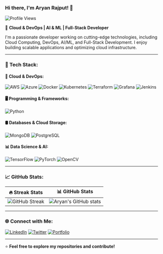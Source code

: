 ### Hi there, I'm Aryan Rajput! 👋

![Profile Views](https://komarev.com/ghpvc/?username=Aryan-Rajput&color=blue)

🚀 **Cloud & DevOps | AI & ML | Full-Stack Developer**

I'm a passionate developer working on cutting-edge technologies, including Cloud Computing, DevOps, AI/ML, and Full-Stack Development. I enjoy building scalable applications and optimizing cloud infrastructure.

---

### 🔧 Tech Stack:

#### 🚀 Cloud & DevOps:
![AWS](https://img.shields.io/badge/AWS-232F3E?style=for-the-badge&logo=amazonaws&logoColor=white)
![Azure](https://img.shields.io/badge/Microsoft%20Azure-0078D4?style=for-the-badge&logo=microsoftazure&logoColor=white)
![Docker](https://img.shields.io/badge/Docker-2496ED?style=for-the-badge&logo=docker&logoColor=white)
![Kubernetes](https://img.shields.io/badge/Kubernetes-326CE5?style=for-the-badge&logo=kubernetes&logoColor=white)
![Terraform](https://img.shields.io/badge/Terraform-623CE4?style=for-the-badge&logo=terraform&logoColor=white)
![Grafana](https://img.shields.io/badge/Grafana-F46800?style=for-the-badge&logo=grafana&logoColor=white)
![Jenkins](https://img.shields.io/badge/Jenkins-D24939?style=for-the-badge&logo=jenkins&logoColor=white)

#### 🖥️ Programming & Frameworks:
![Python](https://img.shields.io/badge/Python-3776AB?style=for-the-badge&logo=python&logoColor=white)

#### 🛢️ Databases & Cloud Storage:
![MongoDB](https://img.shields.io/badge/MongoDB-4EA94B?style=for-the-badge&logo=mongodb&logoColor=white)
![PostgreSQL](https://img.shields.io/badge/PostgreSQL-336791?style=for-the-badge&logo=postgresql&logoColor=white)

#### 📊 Data Science & AI:
![TensorFlow](https://img.shields.io/badge/TensorFlow-FF6F00?style=for-the-badge&logo=tensorflow&logoColor=white)
![PyTorch](https://img.shields.io/badge/PyTorch-EE4C2C?style=for-the-badge&logo=pytorch&logoColor=white)
![OpenCV](https://img.shields.io/badge/OpenCV-5C3EE8?style=for-the-badge&logo=opencv&logoColor=white)

---

### 📈 GitHub Stats:

| 🔥 Streak Stats | 📊 GitHub Stats |
|---|---|
| ![GitHub Streak](https://github-readme-streak-stats.herokuapp.com/?user=Aryan-Rajput&theme=radical) | ![Aryan's GitHub stats](https://github-readme-stats.vercel.app/api?username=Aryan-Rajput&show_icons=true&theme=radical) |

---

### 🌐 Connect with Me:
[![LinkedIn](https://img.shields.io/badge/LinkedIn-0A66C2?style=for-the-badge&logo=linkedin&logoColor=white)](https://linkedin.com/in/aryan-rajput)
[![Twitter](https://img.shields.io/badge/Twitter-1DA1F2?style=for-the-badge&logo=twitter&logoColor=white)](https://twitter.com/your_handle)
[![Portfolio](https://img.shields.io/badge/Portfolio-FF4088?style=for-the-badge&logo=web&logoColor=white)](https://your-portfolio-link.com)

---

⭐ **Feel free to explore my repositories and contribute!**
